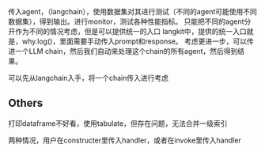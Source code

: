 传入agent，（langchain），使用数据集对其进行测试（不同的agent可能使用不同数据集），得到输出。进行monitor，测试各种性能指标。
只能把不同的agent分开作为不同的情况考虑，但是可以提供统一的入口
langkit中，提供的统一入口就是，why.log()，里面需要手动传入prompt和response。
考虑更进一步，可以传进一个LLM chain，然后我们自动来处理这个chain的所有agent，然后得到结果。 

可以先从langchain入手，将一个chain传入进行考虑






## Others

打印dataframe不好看，使用tabulate，但存在问题，无法合并一级索引

两种情况，用户在constructer里传入handler，或者在invoke里传入handler